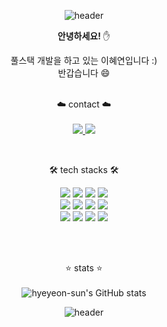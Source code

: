 <!--
**hyeyeon-sun/hyeyeon-sun** is a ✨ _special_ ✨ repository because its `README.md` (this file) appears on your GitHub profile.

Here are some ideas to get you started:

- 🔭 I’m currently working on ...
- 🌱 I’m currently learning ...
- 👯 I’m looking to collaborate on ...
- 🤔 I’m looking for help with ...
- 💬 Ask me about ...
- 📫 How to reach me: ...
- 😄 Pronouns: ...
- ⚡ Fun fact: ...
-->
<div align=center> 
  
  
![header](https://capsule-render.vercel.app/api?type=waving&color=0:AAAAF0,100:F8CED6&height=230&section=header&text=Hyeyeon&fontSize=70&animation=twinkling&fontColor=FFFFFF&desc=꒰◍ˊ◡ˋ꒱੭ु⁾&descAlignY=55&&fontAlignY=35)
     
  **안녕하세요!** ✋<br>
  
  풀스택 개발을 하고 있는 이혜연입니다 :)<br>
  반갑습니다 😄
  <br><br>
  

  ☁️ contact ☁️ <br><br>
  <a href="https://hyeyeon-sun.github.io/">
  <img src="https://img.shields.io/badge/DevBlog-20C997?style=flat&logo=Velog&logoColor=white"/>
  </a>
  <a href="mailto:sunkite3030@khu.ac.kr">
  <img src="https://img.shields.io/badge/mail-757575?style=flat&logo=Gmail&logoColor=white"/>
  </a>
  
  <br>
  
  🛠️ tech stacks 🛠️<br>
  
<!--   💡server&DB : 
  <img src="https://img.shields.io/badge/SpringBoot-6DB33F?style=flat&logo=SpringBoot&logoColor=white"/>
  <img src="https://img.shields.io/badge/Node.js-339933?style=flat&logo=Node.js&logoColor=white"/>
  <img src="https://img.shields.io/badge/Python-3776AB?style=flat&logo=Python&logoColor=white"/>
  <img src="https://img.shields.io/badge/MySQL-4479A1?style=flat&logo=MySQL&logoColor=white"/>
  <img src="https://img.shields.io/badge/PostgreSQL-4169E1?style=flat&logo=PostgreSQL&logoColor=white"/> 
  
  
  💡front : 
  <img src="https://img.shields.io/badge/JavaScript-F7DF1E?style=flat&logo=Javascript&logoColor=white"/> 
  <img src="https://img.shields.io/badge/React-61DAFB?style=flat&logo=React&logoColor=white"/> 
  
  
  
  💡dataProcessing : 
  <img src="https://img.shields.io/badge/ApacheHadoop-66CCFF?style=flat&logo=ApacheHadoop&logoColor=black"/>
  <img src="https://img.shields.io/badge/Spark-E25A1C?style=flat&logo=Apache Spark&logoColor=white"/>
  
  
  💡infra : 
  <img src="https://img.shields.io/badge/Docker-2496ED?style=flat&logo=Docker&logoColor=white"/> 
  <img src="https://img.shields.io/badge/Linux-FCC624?style=flat&logo=Linux&logoColor=white"/> 
  
  
  💡tools : 
  <img src="https://img.shields.io/badge/Git-F05032?style=flat&logo=Git&logoColor=white"/>  -->
  

  <img src="https://img.shields.io/badge/SpringBoot-6DB33F?style=flat&logo=SpringBoot&logoColor=white"/>
  <img src="https://img.shields.io/badge/Node.js-339933?style=flat&logo=Node.js&logoColor=white"/>
  <img src="https://img.shields.io/badge/Python-3776AB?style=flat&logo=Python&logoColor=white"/>
  <img src="https://img.shields.io/badge/MySQL-4479A1?style=flat&logo=MySQL&logoColor=white"/><br>
  <img src="https://img.shields.io/badge/PostgreSQL-4169E1?style=flat&logo=PostgreSQL&logoColor=white"/> 
  <img src="https://img.shields.io/badge/JavaScript-F7DF1E?style=flat&logo=Javascript&logoColor=white"/> 
  <img src="https://img.shields.io/badge/React-61DAFB?style=flat&logo=React&logoColor=white"/>  
  <img src="https://img.shields.io/badge/ApacheHadoop-66CCFF?style=flat&logo=ApacheHadoop&logoColor=black"/><br>
  <img src="https://img.shields.io/badge/Spark-E25A1C?style=flat&logo=Apache Spark&logoColor=white"/>
  <img src="https://img.shields.io/badge/Docker-2496ED?style=flat&logo=Docker&logoColor=white"/> 
  <img src="https://img.shields.io/badge/Linux-FCC624?style=flat&logo=Linux&logoColor=white"/> 
  <img src="https://img.shields.io/badge/Git-F05032?style=flat&logo=Git&logoColor=white"/>
  
  
  
  
  
  
  
  
  <br><br>
  

  
  ⭐️ stats ⭐️ <br><br>
![hyeyeon-sun's GitHub stats](https://github-readme-stats.vercel.app/api?username=hyeyeon-sun&show_icons=true&theme=buefy)


![header](https://capsule-render.vercel.app/api?type=waving&color=E1E6E1&height=150&section=footer)
  </div>

